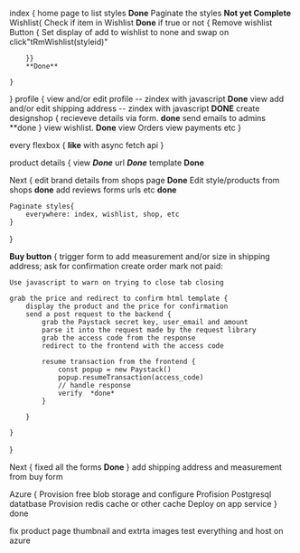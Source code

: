 index {
    home page to list styles **Done**
    Paginate the styles **Not yet Complete**
    Wishlist{
        Check if item in Wishlist **Done**
        if true or not {
            Remove wishlist Button {
                Set display of add to wishlist to none and swap on click"tRmWishlist(styleid)"

        }}
        **Done**

    }
    

}
profile {
    view and/or edit profile -- zindex with javascript **Done**
    view add and/or edit shipping address -- zindex with javascript **DONE**
    create designshop {
        recieveve details via form. **done**
        send emails to admins **done
    }
    view wishlist. **Done**
    view Orders
    view payments etc
}

every flexbox {
    **like** with async fetch api
}

product details {
    view ***Done***
    url ***Done***
    template **Done**

Next {
    edit brand details from shops page **Done**
    Edit style/products from shops **done**
    add reviews forms urls etc **done**
    
    Paginate styles{
        everywhere: index, wishlist, shop, etc
    }
}


**Buy button** {
    trigger
    form to add measurement and/or size in shipping address;
    ask for confirmation
    create order mark not paid:

    Use javascript to warn on trying to close tab closing

    grab the price and redirect to confirm html template {
        display the product and the price for confirmation
        send a post request to the backend {
            grab the Paystack secret key, user_email and amount
            parse it into the request made by the request library
            grab the access code from the response
            redirect to the frontend with the access code

            resume transaction from the frontend {
                const popup = new Paystack()
                popup.resumeTransaction(access_code)
                // handle response
                verify  *done*
            }
            
        }

    }
}

Next {
    fixed all the forms **Done**
}
add shipping address and measurement from buy form


Azure {
    Provision free blob storage and configure
    Profision Postgresql datatbase
    Provision redis cache or other cache
    Deploy on app service
} done

fix product page thumbnail and extrta images
test everything and host on azure
